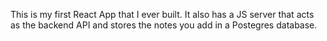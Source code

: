 This is my first React App that I ever built.
It also has a JS server that acts as the backend API and stores the notes you add in a Postegres database.
